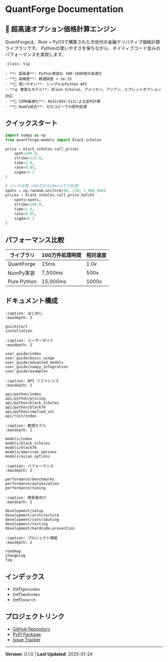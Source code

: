 # QuantForge Documentation

## 🚀 超高速オプション価格計算エンジン

QuantForgeは、Rust + PyO3で構築された次世代の金融デリバティブ価格計算ライブラリです。
Pythonの使いやすさを保ちながら、ネイティブコード並みのパフォーマンスを実現します。

```{admonition} Key Features
:class: tip

- **⚡ 超高速**: Python実装比 500-1000倍の高速化
- **🎯 高精度**: 数値誤差 < 1e-15
- **🔧 使いやすい**: シンプルなPython API
- **📊 豊富なモデル**: Black-Scholes、アメリカン、アジアン、スプレッドオプション対応
- **🚀 SIMD最適化**: AVX2/AVX-512による並列計算
- **🐍 NumPy統合**: ゼロコピーでの配列処理
```

## クイックスタート

```python
import numpy as np
from quantforge.models import black_scholes

price = black_scholes.call_price(
    spot=100.0,
    strike=110.0,
    time=1.0,
    rate=0.05,
    sigma=0.2
)

# バッチ処理（100万件を20ms以下で処理）
spots = np.random.uniform(90, 110, 1_000_000)
prices = black_scholes.call_price_batch(
    spots=spots,
    strike=100.0,
    time=1.0,
    rate=0.05,
    sigma=0.2
)
```

## パフォーマンス比較

| ライブラリ | 100万件処理時間 | 相対速度 |
|------------|----------------|----------|
| QuantForge | 15ms | 1.0x |
| NumPy実装 | 7,500ms | 500x |
| Pure Python | 15,000ms | 1000x |

## ドキュメント構成

```{toctree}
:caption: はじめに
:maxdepth: 2

quickstart
installation
```

```{toctree}
:caption: ユーザーガイド
:maxdepth: 2

user_guide/index
user_guide/basic_usage
user_guide/advanced_models
user_guide/numpy_integration
user_guide/examples
```

```{toctree}
:caption: API リファレンス
:maxdepth: 2

api/python/index
api/python/pricing
api/python/black_scholes
api/python/black76
api/python/implied_vol
api/rust/index
```

```{toctree}
:caption: 数理モデル
:maxdepth: 2

models/index
models/black_scholes
models/black76
models/american_options
models/asian_options
```

```{toctree}
:caption: パフォーマンス
:maxdepth: 2

performance/benchmarks
performance/optimization
performance/tuning
```

```{toctree}
:caption: 開発者向け
:maxdepth: 2

development/setup
development/architecture
development/contributing
development/testing
development/hardcode-prevention
```

```{toctree}
:caption: プロジェクト情報
:maxdepth: 2

roadmap
changelog
faq
```

## インデックス

* {ref}`genindex`
* {ref}`modindex`
* {ref}`search`

## プロジェクトリンク

- [GitHub Repository](https://github.com/yourusername/quantforge)
- [PyPI Package](https://pypi.org/project/quantforge/)
- [Issue Tracker](https://github.com/yourusername/quantforge/issues)

---

**Version**: 0.1.0 | **Last Updated**: 2025-01-24